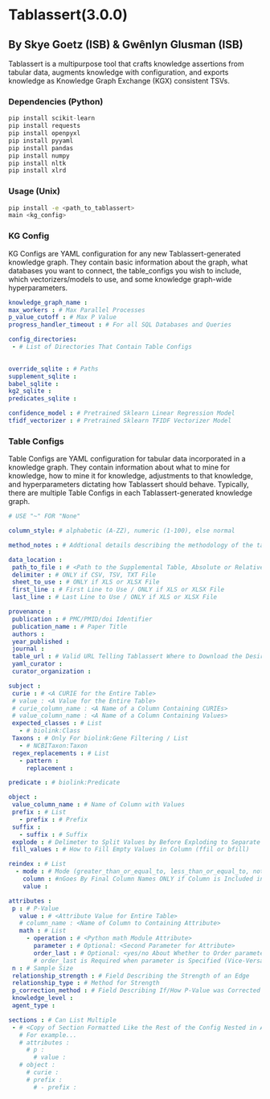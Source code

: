 # Tablassert(3.0.0)

## By Skye Goetz (ISB) & Gwênlyn Glusman (ISB)

Tablassert is a multipurpose tool that crafts knowledge assertions from tabular data, augments knowledge with configuration, and exports knowledge as Knowledge Graph Exchange (KGX) consistent TSVs.

### Dependencies (Python)

```python
pip install scikit-learn
pip install requests
pip install openpyxl
pip install pyyaml
pip install pandas
pip install numpy
pip install nltk
pip install xlrd
```

### Usage (Unix)

```bash
pip install -e <path_to_tablassert>
main <kg_config>
```

### KG Config

KG Configs are YAML configuration for any new Tablassert-generated knowledge graph. They contain basic information about the graph, what databases you want to connect, the table_configs you wish to include, which vectorizers/models to use, and some knowledge graph-wide hyperparameters.

```yaml
knowledge_graph_name :
max_workers : # Max Parallel Processes
p_value_cutoff : # Max P Value
progress_handler_timeout : # For all SQL Databases and Queries

config_directories:
 - # List of Directories That Contain Table Configs
 

override_sqlite : # Paths
supplement_sqlite : 
babel_sqlite : 
kg2_sqlite :
predicates_sqlite : 

confidence_model : # Pretrained Sklearn Linear Regression Model
tfidf_vectorizer : # Pretrained Sklearn TFIDF Vectorizer Model
```

### Table Configs 

Table Configs are YAML configuration for tabular data incorporated in a knowledge graph. They contain information about what to mine for knowledge, how to mine it for knowledge, adjustments to that knowledge, and hyperparameters dictating how Tablassert should behave. Typically, there are multiple Table Configs in each Tablassert-generated knowledge graph. 

```yaml
# USE "~" FOR "None"

column_style: # alphabetic (A-ZZ), numeric (1-100), else normal

method_notes : # Addtional details describing the methodology of the tabular data

data_location :
 path_to_file : # <Path to the Supplemental Table, Absolute or Relative to Where You Execute the Script>
 delimiter : # ONLY if CSV, TSV, TXT File
 sheet_to_use : # ONLY if XLS or XLSX File
 first_line : # First Line to Use / ONLY if XLS or XLSX File
 last_line : # Last Line to Use / ONLY if XLS or XLSX File

provenance : 
 publication : # PMC/PMID/doi Identifier
 publication_name : # Paper Title
 authors : 
 year_published : 
 journal :
 table_url : # Valid URL Telling Tablassert Where to Download the Desired Table
 yaml_curator :
 curator_organization : 

subject :
 curie : # <A CURIE for the Entire Table>
 # value : <A Value for the Entire Table>
 # curie_column_name : <A Name of a Column Containing CURIEs>
 # value_column_name : <A Name of a Column Containing Values>
 expected_classes : # List
   - # biolink:Class
 Taxons : # Only For biolink:Gene Filtering / List
   - # NCBITaxon:Taxon
 regex_replacements : # List
   - pattern :
     replacement : 

predicate : # biolink:Predicate

object :
 value_column_name : # Name of Column with Values
 prefix : # List
   - prefix : # Prefix
 suffix :
   - suffix : # Suffix
 explode : # Delimeter to Split Values by Before Exploding to Separate Rows
 fill_values : # How to Fill Empty Values in Column (ffil or bfill)

reindex : # List 
  - mode : # Mode (greater_than_or_equal_to, less_than_or_equal_to, not_equal_to)
    column : #nGoes By Final Column Names ONLY if Column is Included in the Final KG
    value :

attributes : 
 p : # P-Value
   value : # <Attribute Value for Entire Table>
   # column_name : <Name of Column to Containing Attribute>
   math : # List
     - operation : # <Python math Module Attribute>
       parameter : # Optional: <Second Parameter for Attribute>
       order_last : # Optional: <yes/no About Whether to Order parameter Last>
       # order_last is Required when parameter is Specified (Vice-Versa)
 n : # Sample Size
 relationship_strength : # Field Describing the Strength of an Edge
 relationship_type : # Method for Strength
 p_correction_method : # Field Describing If/How P-Value was Corrected
 knowledge_level :
 agent_type :

sections : # Can List Multiple
 - # <Copy of Section Formatted Like the Rest of the Config Nested in A Sections Section> 
   # For example...
   # attributes :
     # p :
       # value :
   # object :
     # curie :
     # prefix :
       # - prefix :
```